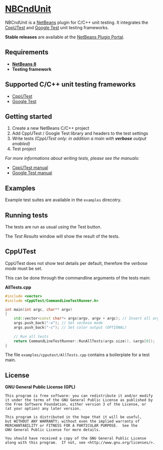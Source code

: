 # [NBCndUnit](https://github.com/offa/NBCndUnit)

NBCndUnit is a [NetBeans](https://netbeans.org) plugin for C/C++ unit testing. It integrates the [CppUTest](https://cpputest.github.io/) and [Google Test](https://code.google.com/p/googletest/) unit testing frameworks.

**Stable releases** are available at the [NetBeans Plugin Portal](http://plugins.netbeans.org/plugin/57174/nbcndunit).


## Requirements

 - [**NetBeans 8**](https://netbeans.org)
 - **Testing framework**


## Supported C/C++ unit testing frameworks

 - [CppUTest](https://cpputest.github.io/)
 - [Google Test](https://code.google.com/p/googletest/)


## Getting started

 1. Create a new NetBeans C/C++ project
 1. Add CppUTest / Google Test library and headers to the test settings
 1. Write tests *(CppUTest only: in addition a main with __verbose__ output enabled)*
 1. Test project


*For more informations about writing tests, please see the manuals:*

 - [CppUTest manual](https://cpputest.github.io/manual.html)
 - [Google Test manual](https://code.google.com/p/googletest/w/list)


## Examples

Example test suites are available in the `examples` direcotry.


## Running tests

The tests are run as usual using the Test button.

The *Test Results* window will show the result of the tests.


## CppUTest

CppUTest does not show test details per default, therefore the *verbose mode* must be set.

This can be done through the commandline arguments of the tests main:

**AllTests.cpp**

```cpp
#include <vector>
#include <CppUTest/CommandLineTestRunner.h>

int main(int argc, char** argv)
{
    std::vector<const char*> args(argv, argv + argc); // Insert all arguments
    args.push_back("-v"); // Set verbose mode
    args.push_back("-c"); // Set color output (OPTIONAL)
    
    // Run all tests
    return CommandLineTestRunner::RunAllTests(args.size(), &args[0]);
}
```
The file `examples/cpputest/AllTests.cpp` contains a boilerplate for a test main.


## License

**GNU General Public License (GPL)**

    This program is free software: you can redistribute it and/or modify
    it under the terms of the GNU General Public License as published by
    the Free Software Foundation, either version 3 of the License, or
    (at your option) any later version.

    This program is distributed in the hope that it will be useful,
    but WITHOUT ANY WARRANTY; without even the implied warranty of
    MERCHANTABILITY or FITNESS FOR A PARTICULAR PURPOSE.  See the
    GNU General Public License for more details.

    You should have received a copy of the GNU General Public License
    along with this program.  If not, see <http://www.gnu.org/licenses/>.
